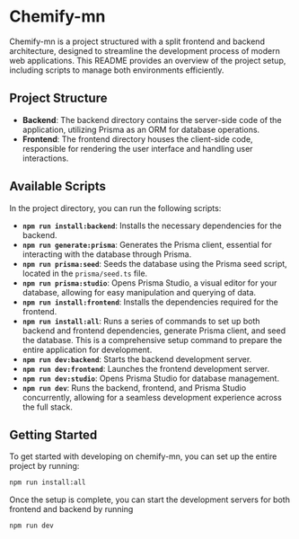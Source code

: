 # Chemify-mn

Chemify-mn is a project structured with a split frontend and backend architecture, designed to streamline the development process of modern web applications. This README provides an overview of the project setup, including scripts to manage both environments efficiently.

## Project Structure

- **Backend**: The backend directory contains the server-side code of the application, utilizing Prisma as an ORM for database operations.
- **Frontend**: The frontend directory houses the client-side code, responsible for rendering the user interface and handling user interactions.

## Available Scripts

In the project directory, you can run the following scripts:

- **`npm run install:backend`**: Installs the necessary dependencies for the backend.
- **`npm run generate:prisma`**: Generates the Prisma client, essential for interacting with the database through Prisma.
- **`npm run prisma:seed`**: Seeds the database using the Prisma seed script, located in the `prisma/seed.ts` file.
- **`npm run prisma:studio`**: Opens Prisma Studio, a visual editor for your database, allowing for easy manipulation and querying of data.
- **`npm run install:frontend`**: Installs the dependencies required for the frontend.
- **`npm run install:all`**: Runs a series of commands to set up both backend and frontend dependencies, generate Prisma client, and seed the database. This is a comprehensive setup command to prepare the entire application for development.
- **`npm run dev:backend`**: Starts the backend development server.
- **`npm run dev:frontend`**: Launches the frontend development server.
- **`npm run dev:studio`**: Opens Prisma Studio for database management.
- **`npm run dev`**: Runs the backend, frontend, and Prisma Studio concurrently, allowing for a seamless development experience across the full stack.

## Getting Started

To get started with developing on chemify-mn, you can set up the entire project by running:

```bash
npm run install:all
```

Once the setup is complete, you can start the development servers for both frontend and backend by running

```bash
npm run dev
```
